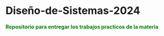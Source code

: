# Diseño-de-Sistemas-2024 
**<p style= "color: green;" >Repositorio para entregar los trabajos practicos de la materia</p>**
